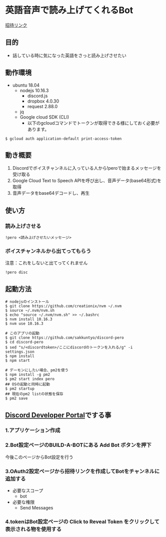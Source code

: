 # 英語音声で読み上げてくれるBot

[招待リンク](https://discordapp.com/channels/711964290617311232/711964290617311235/725034208367607809)

## 目的

- 話している時に気になった英語をさっと読み上げさせたい

## 動作環境

- ubuntu 18.04
  - nodejs 10.16.3
    - discord.js
    - dropbox 4.0.30
    - request 2.88.0
  - jq
  - Google cloud SDK (CLI)
    - 以下のgcloudコマンドでトークンが取得できる様にしておく必要があります。

```
$ gcloud auth application-default print-access-token
```

## 動き概要

1. Discordでボイスチャンネルに入っている人から!peroで始まるメッセージを受け取る
2. Google Cloud Text to Speech APIを呼び出し、音声データ(base64形式)を取得
3. 音声データをbase64デコードし、再生

## 使い方

### 読み上げさせる

```
!pero <読み上げさせたいメッセージ>
```

### ボイスチャンネルから出てってもらう

注意：これをしないと出てってくれません

```
!pero disc
```

## 起動方法

```
# nodejsのインストール
$ git clone https://github.com/creationix/nvm ~/.nvm
$ source ~/.nvm/nvm.sh
$ echo "source ~/.nvm/nvm.sh" >> ~/.bashrc
$ nvm install 10.16.3
$ nvm use 10.16.3

# このアプリの起動
$ git clone https://github.com/sakkuntyo/discord-pero
$ cd discord-pero
$ sed "s/<discordtoken>/ここにdiscordのトークンを入れる/g" -i settings.json
$ npm install
$ npm start

# デーモンにしたい場合、pm2を使う
$ npm install -g pm2
$ pm2 start index pero
## OSの起動と同時に起動
$ pm2 startup
## 現在のpm2 listの状態を保存
$ pm2 save
```

## [Discord Developer Portal](https://discordapp.com/developers/)でする事

### 1.アプリケーション作成

### 2.Bot設定ページのBUILD-A-BOTにある Add Bot ボタンを押下

今後このページからBot設定を行う

### 3.OAuth2設定ページから招待リンクを作成してBotをチャンネルに追加する

- 必要なスコープ
  - bot
- 必要な権限
  - Send Messages

### 4.tokenはBot設定ページの Click to Reveal Token をクリックして表示される物を使用する

